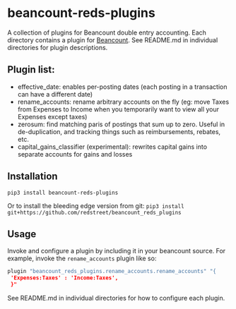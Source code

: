 # beancount-reds-plugins
A collection of plugins for Beancount double entry accounting. Each directory contains a
plugin for [Beancount](http://furius.ca/beancount/). See README.md in individual
directories for plugin descriptions.

## Plugin list:
- effective_date: enables per-posting dates (each posting in a transaction can have a
  different date)
- rename_accounts: rename arbitrary accounts on the fly (eg: move Taxes from Expenses to
  Income when you temporarily want to view all your Expenses except taxes)
- zerosum: find matching paris of postings that sum up to zero. Useful in
  de-duplication, and tracking things such as reimbursements, rebates, etc.
- capital_gains_classifier (experimental): rewrites capital gains into separate accounts
  for gains and losses

## Installation
`pip3 install beancount-reds-plugins`

Or to install the bleeding edge version from git:
`pip3 install git+https://github.com/redstreet/beancount_reds_plugins`

## Usage
Invoke and configure a plugin by including it in your beancount source. For example,
invoke the `rename_accounts` plugin like so:

```python
plugin "beancount_reds_plugins.rename_accounts.rename_accounts" "{
 'Expenses:Taxes' : 'Income:Taxes',
 }"
```
See README.md in individual directories for how to configure each plugin.

